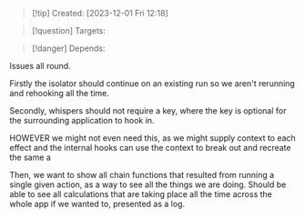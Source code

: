 
>[!tip] Created: [2023-12-01 Fri 12:18]

>[!question] Targets: 

>[!danger] Depends: 

Issues all round.

Firstly the isolator should continue on an existing run so we aren't rerunning and rehooking all the time.

Secondly, whispers should not require a key, where the key is optional for the surrounding application to hook in.

HOWEVER we might not even need this, as we might supply context to each effect and the internal hooks can use the context to break out and recreate the same a

Then, we want to show all chain functions that resulted from running a single given action, as a way to see all the things we are doing.  Should be able to see all calculations that are taking place all the time across the whole app if we wanted to, presented as a log.